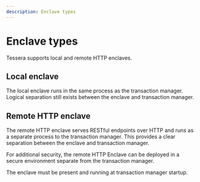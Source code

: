 ```yaml
---
description: Enclave types
---
```


# Enclave types

Tessera supports local and remote HTTP enclaves.

## Local enclave

The local enclave runs in the same process as the transaction manager. Logical separation still exists between the enclave and transaction manager.

## Remote HTTP enclave

The remote HTTP enclave serves RESTful endpoints over HTTP and runs as a separate process to the transaction manager. This provides
a clear separation between the enclave and transaction manager.

For additional security, the remote HTTP Enclave can be deployed in a secure environment separate from the transaction manager.

The enclave must be present and running at transaction manager startup.
